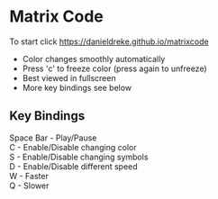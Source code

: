 # Matrix Code

To start click https://danieldreke.github.io/matrixcode
* Color changes smoothly automatically
* Press 'c' to freeze color (press again to unfreeze)  
* Best viewed in fullscreen
* More key bindings see below

## Key Bindings

Space Bar - Play/Pause  
C - Enable/Disable changing color  
S - Enable/Disable changing symbols  
D - Enable/Disable different speed  
W - Faster  
Q - Slower  
